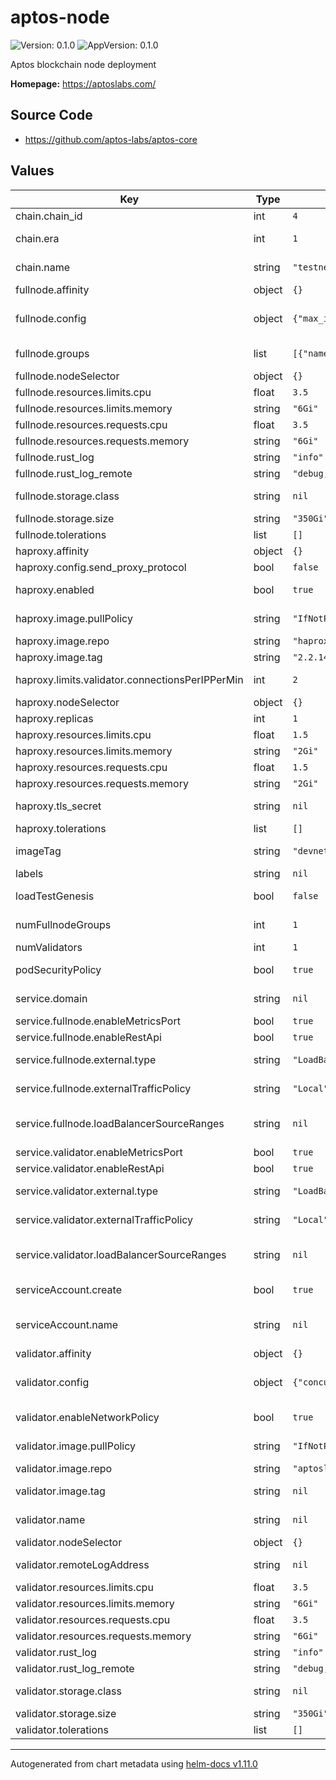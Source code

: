 # aptos-node

![Version: 0.1.0](https://img.shields.io/badge/Version-0.1.0-informational?style=flat-square) ![AppVersion: 0.1.0](https://img.shields.io/badge/AppVersion-0.1.0-informational?style=flat-square)

Aptos blockchain node deployment

**Homepage:** <https://aptoslabs.com/>

## Source Code

* <https://github.com/aptos-labs/aptos-core>

## Values

| Key | Type | Default | Description |
|-----|------|---------|-------------|
| chain.chain_id | int | `4` | Chain ID |
| chain.era | int | `1` | Bump this number to wipe the underlying storage |
| chain.name | string | `"testnet"` | Internal: name of the testnet to connect to |
| fullnode.affinity | object | `{}` |  |
| fullnode.config | object | `{"max_inbound_connections":100}` | Validator configuration. See NodeConfig https://github.com/aptos-labs/aptos-core/blob/main/config/src/config/mod.rs |
| fullnode.groups | list | `[{"name":"fullnode","replicas":1}]` | Specify fullnode groups by `name` and number of `replicas` |
| fullnode.nodeSelector | object | `{}` |  |
| fullnode.resources.limits.cpu | float | `3.5` |  |
| fullnode.resources.limits.memory | string | `"6Gi"` |  |
| fullnode.resources.requests.cpu | float | `3.5` |  |
| fullnode.resources.requests.memory | string | `"6Gi"` |  |
| fullnode.rust_log | string | `"info"` | Log level for the fullnode |
| fullnode.rust_log_remote | string | `"debug,hyper=off"` | Remote log level for the fullnode |
| fullnode.storage.class | string | `nil` | Kubernetes storage class to use for fullnode persistent storage |
| fullnode.storage.size | string | `"350Gi"` | Size of fullnode persistent storage |
| fullnode.tolerations | list | `[]` |  |
| haproxy.affinity | object | `{}` |  |
| haproxy.config.send_proxy_protocol | bool | `false` | Whether to send Proxy Protocol v2 |
| haproxy.enabled | bool | `true` | Enable HAProxy deployment in front of validator and fullnodes |
| haproxy.image.pullPolicy | string | `"IfNotPresent"` | Image pull policy to use for HAProxy images |
| haproxy.image.repo | string | `"haproxy"` | Image repo to use for HAProxy images |
| haproxy.image.tag | string | `"2.2.14@sha256:36aa98fff27dcb2d12c93e68515a6686378c783ea9b1ab1d01ce993a5cbc73e1"` | Image tag to use for HAProxy images |
| haproxy.limits.validator.connectionsPerIPPerMin | int | `2` | Limit the number of connections per IP address per minute |
| haproxy.nodeSelector | object | `{}` |  |
| haproxy.replicas | int | `1` | Number of HAProxy replicas |
| haproxy.resources.limits.cpu | float | `1.5` |  |
| haproxy.resources.limits.memory | string | `"2Gi"` |  |
| haproxy.resources.requests.cpu | float | `1.5` |  |
| haproxy.resources.requests.memory | string | `"2Gi"` |  |
| haproxy.tls_secret | string | `nil` | Name of the Kubernetes TLS secret to use for HAProxy |
| haproxy.tolerations | list | `[]` |  |
| imageTag | string | `"devnet"` | Default image tag to use for all validator and fullnode images |
| labels | string | `nil` |  |
| loadTestGenesis | bool | `false` | Load test-data for starting a test network |
| numFullnodeGroups | int | `1` | Total number of fullnode groups to deploy |
| numValidators | int | `1` | Number of validators to deploy |
| podSecurityPolicy | bool | `true` | LEGACY: create PodSecurityPolicy, which exists at the cluster-level |
| service.domain | string | `nil` | If set, the base domain name to use for External DNS |
| service.fullnode.enableMetricsPort | bool | `true` | Enable the metrics port on fullnodes |
| service.fullnode.enableRestApi | bool | `true` | Enable the REST API on fullnodes |
| service.fullnode.external.type | string | `"LoadBalancer"` | The Kubernetes ServiceType to use for fullnodes |
| service.fullnode.externalTrafficPolicy | string | `"Local"` | The externalTrafficPolicy for the fullnode service |
| service.fullnode.loadBalancerSourceRanges | string | `nil` | If set and if the ServiceType is LoadBalancer, allow traffic to fullnodes from these CIDRs |
| service.validator.enableMetricsPort | bool | `true` | Enable the metrics port on the validator |
| service.validator.enableRestApi | bool | `true` | Enable the REST API on the validator |
| service.validator.external.type | string | `"LoadBalancer"` | The Kubernetes ServiceType to use for validator |
| service.validator.externalTrafficPolicy | string | `"Local"` | The externalTrafficPolicy for the validator service |
| service.validator.loadBalancerSourceRanges | string | `nil` | If set and if the ServiceType is LoadBalancer, allow traffic to validators from these CIDRs |
| serviceAccount.create | bool | `true` | Specifies whether a service account should be created |
| serviceAccount.name | string | `nil` | The name of the service account to use. If not set and create is true, a name is generated using the fullname template |
| validator.affinity | object | `{}` |  |
| validator.config | object | `{"concurrency_level":8,"enable_ledger_pruner":true,"enable_state_store_pruner":true,"ledger_prune_window":10000000,"ledger_pruning_batch_size":10000,"quorum_store_poll_count":1,"round_initial_timeout_ms":null,"state_store_prune_window":1000000,"state_store_pruning_batch_size":10000,"sync_only":false}` | Validator configuration. See NodeConfig https://github.com/aptos-labs/aptos-core/blob/main/config/src/config/mod.rs |
| validator.enableNetworkPolicy | bool | `true` | Lock down network ingress and egress with Kubernetes NetworkPolicy |
| validator.image.pullPolicy | string | `"IfNotPresent"` | Image pull policy to use for validator images |
| validator.image.repo | string | `"aptoslabs/validator"` | Image repo to use for validator images |
| validator.image.tag | string | `nil` | Image tag to use for validator images. If set, overrides `imageTag` |
| validator.name | string | `nil` | Internal: name of your validator for use in labels |
| validator.nodeSelector | object | `{}` |  |
| validator.remoteLogAddress | string | `nil` | Address for remote logging. See `logger` helm chart |
| validator.resources.limits.cpu | float | `3.5` |  |
| validator.resources.limits.memory | string | `"6Gi"` |  |
| validator.resources.requests.cpu | float | `3.5` |  |
| validator.resources.requests.memory | string | `"6Gi"` |  |
| validator.rust_log | string | `"info"` | Log level for the validator |
| validator.rust_log_remote | string | `"debug,hyper=off"` | Remote log level for the validator |
| validator.storage.class | string | `nil` | Kubernetes storage class to use for validator persistent storage |
| validator.storage.size | string | `"350Gi"` | Size of validator persistent storage |
| validator.tolerations | list | `[]` |  |

----------------------------------------------
Autogenerated from chart metadata using [helm-docs v1.11.0](https://github.com/norwoodj/helm-docs/releases/v1.11.0)

